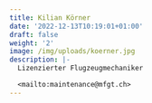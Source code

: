 ```yaml
---
title: Kilian Körner
date: '2022-12-13T10:19:01+01:00'
draft: false
weight: '2'
image: /img/uploads/koerner.jpg
description: |-
  Lizenzierter Flugzeugmechaniker

  <mailto:maintenance@mfgt.ch>
---
```


